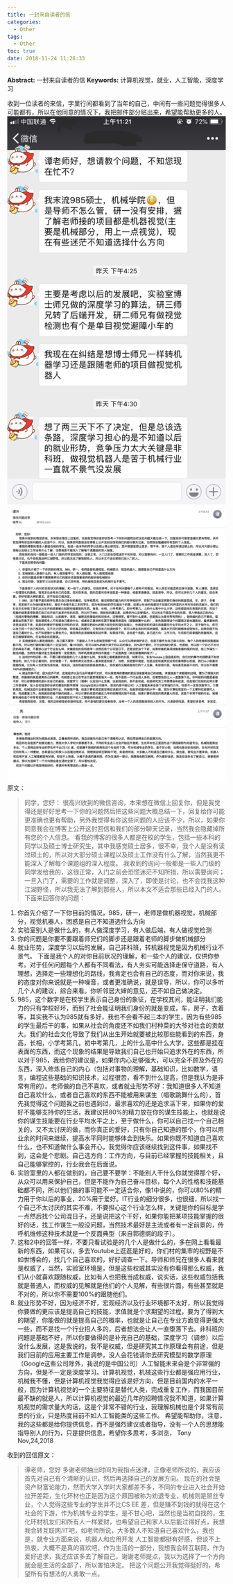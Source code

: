 ```yaml
---
title: 一封来自读者的信
categories:
  - Other
tags:
  - Other
toc: true
date: 2018-11-24 11:26:33
---
```


**Abstract:** 一封来自读者的信
**Keywords:** 计算机视觉，就业，人工智能，深度学习
<!--more-->
收到一位读者的来信，字里行间都看到了当年的自己，中间有一些问题觉得很多人可能都有，所以在他同意的情况下，我把邮件部分贴出来，希望能帮助更多的人。
![](./Other-a-mail.zh/chat.jpeg)
![](./Other-a-mail.zh/mail1.png)
![](./Other-a-mail.zh/mail2.png)
原文：

>同学，您好：
很高兴收到的微信咨询，本来想在微信上回复你，但是我觉得还是好好思考一下你的问题然后把这些问题大概总结一下，回复给你可能更准确也更有帮助，另外我觉得有你这些问题的人应该不少，所以，如果你同意我会在博客上公开这封回信和我们的部分聊天记录，当然我会隐藏掉所有您的个人信息。
看我的博客的很多人都是在校的学生，包括一些本科的同学以及硕士博士研究生，其中我感觉硕士居多，很不幸，我个人是没有读过硕士的，所以对大部分硕士课程以及硕士工作没有什么了解，当然我更不能深入了解每个课题组的深入程度。
我收到的询问一般都是一些入门级的同学发给我的，这很正常，入门之前会恐慌迷茫不知所措，所以需要询问；一旦入门了，需要的工作就是调整，深入了，即使是讨论，也不会找我这种江湖野怪，所以我无法了解到那些人，所以本文不适合那些已经入门的人。
下面来回答你的问题：
1. 你首先介绍了一下你目前的情况，985，研一，老师是做机器视觉，机械部分，视觉机器人，困惑是自己不知道选什么方向
2. 实验室别人是做什么的，有人做深度学习，有人做后端，有人做视觉检测
3. 你的问题是你要不要跟着师兄们的脚步还是跟着老师的脚步做机械部分
4. 就业形势，深度学习以后的发展，自己非科班，转机器视觉是因为机械行业不景气。
下面是我个人的对你目前状况的理解，和一些个人的建议，仅供你参考。对于任何问题每个人都有不同看法，有人务实可能选择走保守道路，有人理想，选择走一些理想化的路线，我肯定也会有自己的态度，而对你来说，我的态度对你来说就是一种噪音，或者更准确说，就是误导，所以，你可以多听几个人的建议，综合来看。你听邻居大婶的意见，还不如自己做决定。
1. 985，这个数字是在校学生表示自己身份的象征，在学校其间，能证明我们能力的只有学校好坏，而到了社会能证明我们身份的就是变成，车，房子，衣着等，其实我不认为985就有多好，我也不会看不起三本的学生，因为有些985的学生最后干的事，如果从社会的角度还不如我们村种菜的大爷对社会的贡献大。我们的社会文化导致了我们从出生开始就要被比较那些能看到的东西，身高，长相，小学考第几，初中考第几，上的什么高中什么大学，这些都是挂在表面的东西，而这个现象的结果是导致我们自己也开始只追求外在的东西，所以对于985，我给你的建议是，如果你内心足够强大，可以完全不顾及外在的东西，深入修炼自己的内心（包括对事物的理解，基础知识，比如数学，语言，编程这些基础的知识技术，过程很苦，看不到什么提高，但是我认为是非常有用的）。老师做的自己不喜欢，或者就业形势不好：我知道很多人不知道自己喜欢什么，或者自己喜欢的东西不能被用来谋生（唱歌跳舞什么的），首先我觉得这个问题我之前也遇到过，最求喜欢的还是追求活下来，如果你的爱好不能够支持你的生活，我建议把80%的精力放在你的谋生技能上，也就是说你的谋生技能要在行业平均水平之上，至于做什么，你可以自己找一个自己相关的，又不太讨厌的做，而你真正的爱好，只有你自己知道的那个，你可以用业余的时间来继续，提高水平同时能够体会到快乐。如果你既不知道自己喜欢什么，也不知道做什么事会开心，我觉得你应该继续找到这件事，如果找不到，这会是个悲剧。自己选方向：工作方向，与目前已经掌握的技能相关，且自己能够掌控的，行业我会在后面说。
2. 实验室里的人都在做别的，自己要不要学：不能别人干什么你就觉得那个好，从众可以用来保护自己，但是不能作为自己奋斗目标，每个人的性格和技能基础都不同，所以他们做的事可能不一定适合你，像1中说的，你可以80%的精力用于你以后的事业，20%用于爱好。IT行业的细分很多，也很细，所以找一个自己不太讨厌的其实不难，不要担心这个行业怎么样，关键是你的目标是学一点然后找个公司混日子，还是说把这个干好，如果你能把某项技能掌握的很好的话，找工作谋生一般没问题，当然技术最好是主流或者有一定前景的，传呼机维修这种技术就是一个反面典型（来自郭德纲的段子）。
3. 这和2中的回答一样，不要只看试验是的几个人是做什么的，多在网上看看最新的东西，如果可以，多去Youtube上逛逛是好的，你们村的集市的视野是不如世博会的，找几个自己喜欢的，好好调查一下。导师和师兄在很多人看来就是权威了，当然，实验室环境是，但是这些权威其实没有你看得那么权威，我们从小就喜欢跟随权威，比如有人也把我当成权威，说实话，这些权威包括我就是普通人，而权威的见解就是他们的个人见解，有些很片面，有些甚至就是不对的，所以你不需要100%的跟随他们。
4. 就业形势不好，因为经济不好，宏观经济以及行业环境都不太好，所以我觉得你要做的更应该是提高自己的技能，求值就是个求期望的过程，要为了得到大的期望，你能做的就是提高自己的概率，也就是让自己在专业方面变得更强大一些，而不是找一个行业招人多的，后者想法会让人一直堕落下去。非科班的问题是基础不好，所以你要做得的是补充自己的基础，深度学习（调参）以后没什么发展，这是我说的，我不是权威，但是研究其工作原理会有前途，但是我们目前的应用主要工作是调参，没人会花钱请你去研究模型的数学原理（Google这些公司除外，我说的是中国公司）人工智能未来会是个非常强的方向，但是不一定是深度学习。计算机视觉，机械这些行业都是强应用行业，机械我不懂，但是计算机视觉我觉得应该是好方向，但是目前国内的水平一般，因为计算机视觉的一个主要特征是替代人类，完成重复工作，而我国目前最不缺的就是人，所以计算机视觉的最近几年的招聘情况我不知道，如果计算机视觉的需求量大的话，这是个非常不错的行业，我理解机械也是个非常有前景的行业，只是热度目前不如人工智能类的这些工作。
希望能帮助你，注意，我的这些都是给你提供信息，而不是强烈建议或者指导，没有一个人的思想能指导别人的行为，只是提供信息，希望你多思考，多浏览，
Tony
Nov,24,2018

收到的回信原文：
>谭老师，您好
 多谢老师抽出时间为我指点迷津，正像老师所说的，我应该首先对自己有个清晰的认识，然后再选择自己的发展方向。
 现在的社会是资产财富论能力，然而大学入学时大家都差不多，不同的专业进入社会开始拉开差距，生化环材也正是因为这个原因被称为劝退专业，机械则是屌丝专业，个人觉得这些专业的学生并不比CS EE 差，但是赚不到钱的就得在这个社会的下游，作为机械专业的学生，是不甘心吧，当然也是当初自找的，生化环材机友们和所有人一样爱财，也希望自己和家人以后能过得好点，我想我会转互联网/IT吧，如老师所说，大多数人不知道自己喜欢什么，我也是，就专业方面来说，机器人和应用开发 人工智能都挺有好感，但谈不上热衷，大概不是真的喜欢吧，作为生活的一部分，我想我会转互联网，作为爱好追求，我还应该多去了解自己，谢谢老师提点，我以为选择了一个方向就会是生活的全部了，所以害怕决定。
 把这个问题公开我觉得挺好的，希望所有有想法的人勇敢一点。



